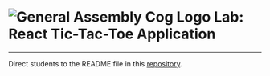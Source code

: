 # ![General Assembly Cog Logo](https://ga-dash.s3.amazonaws.com/production/assets/logo-9f88ae6c9c3871690e33280fcf557f33.png) Lab: React Tic-Tac-Toe Application

--------

Direct students to the README file in this [repository](https://git.generalassemb.ly/react-development/react-development-course-materials/tree/master/Additional%20Resources/TicTacToe%20Lab).


